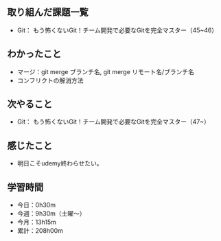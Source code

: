  ## 取り組んだ課題一覧
- Git： もう怖くないGit！チーム開発で必要なGitを完全マスター（45~46）
## わかったこと
- マージ：git merge ブランチ名, git merge リモート名/ブランチ名
- コンフリクトの解消方法
## 次やること
- Git： もう怖くないGit！チーム開発で必要なGitを完全マスター（47~）
## 感じたこと
- 明日こそudemy終わらせたい。
## 学習時間
- 今日：0h30m
- 今週：9h30m（土曜〜）
- 今月：13h15m
- 累計：208h00m